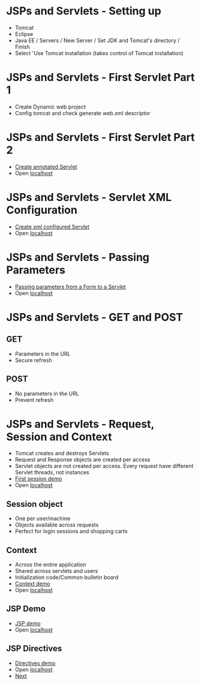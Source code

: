 # JSPs and Servlets - Setting up
- Tomcat
- Eclipse
- Java EE / Servers / New Server / Set JDK and Tomcat's directory / Finish
- Select 'Use Tomcat installation (takes control of Tomcat installation)
# JSPs and Servlets - First Servlet Part 1
- Create Dynamic web project
- Config tomcat and check generate web.xml descriptor
# JSPs and Servlets - First Servlet Part 2
- [Create annotated Servlet](https://github.com/ronald0009/demo3/tree/master/demo30)
- Open [localhost](http://localhost:8080/demo30/annotationcfgservletpath)
# JSPs and Servlets - Servlet XML Configuration
- [Create xml configured Servlet](https://github.com/ronald0009/demo3/tree/master/demo31)
- Open [localhost](http://localhost:8080/demo31/xmlcfgservletpath)
# JSPs and Servlets - Passing Parameters
- [Passing parameters from a Form to a Servlet](https://github.com/ronald0009/demo3/tree/master/demo32)
- Open [localhost](http://localhost:8080/demo32/)
# JSPs and Servlets - GET and POST
## GET
- Parameters in the URL
- Secure refresh
## POST
- No parameters in the URL
- Prevent refresh
# JSPs and Servlets - Request, Session and Context
- Tomcat creates and destroys Servlets
- Request and Response objects are created per access
- Servlet objects are not created per access. Every request have different Servlet threads, not instances
- [First session demo](https://github.com/ronald0009/demo3/tree/master/demo33)
- Open [localhost](http://localhost:8080/demo33/)
## Session object
- One per user/machine
- Objects available across requests
- Perfect for login sessions and shopping carts
## Context
- Across the entire application
- Shared across servlets and users
- Initialization code/Common bulletin board
- [Context demo](https://github.com/ronald0009/demo3/tree/master/demo34)
- Open [localhost](http://localhost:8080/demo34/)
## JSP Demo
- [JSP demo](https://github.com/ronald0009/demo3/tree/master/demo35)
- Open [localhost](http://localhost:8080/demo35/)
## JSP Directives
- [Directives demo](https://github.com/ronald0009/demo3/tree/master/demo36)
- Open [localhost](http://localhost:8080/demo36/)
- [Next](https://www.youtube.com/watch?v=W0JQ0TaeXAY&list=PLE0F6C1917A427E96&index=17)
